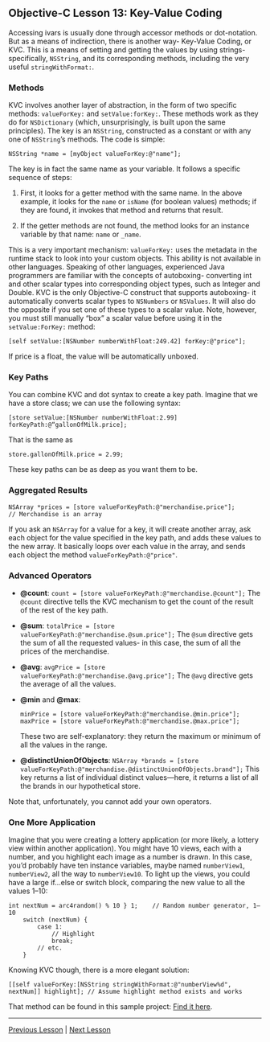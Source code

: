 ## Objective-C Lesson 13: Key-Value Coding

Accessing ivars is usually done through accessor methods or dot-notation. But as a means of indirection, there is another way- Key-Value Coding, or KVC. This is a means of setting and getting the values by using strings- specifically, `NSString`, and its corresponding methods, including the very useful `stringWithFormat:`.

### Methods

KVC involves another layer of abstraction, in the form of two specific methods: `valueForKey:` and `setValue:forKey:`. These methods work as they do for `NSDictionary` (which, unsurprisingly, is built upon the same principles). The key is an `NSString`, constructed as a constant or with any one of `NSString`’s methods. The code is simple:

```objc
NSString *name = [myObject valueForKey:@"name"];
```

The key is in fact the same name as your variable. It follows a specific sequence of steps:

1. First, it looks for a getter method with the same name. In the above example, it looks for the `name` or `isName` (for boolean values) methods; if they are found, it invokes that method and returns that result.

2. If the getter methods are not found, the method looks for an instance variable by that name: `name` or `_name`.

This is a very important mechanism: `valueForKey:` uses the metadata in the runtime stack to look into your custom objects. This ability is not available in other languages. Speaking of other languages, experienced Java programmers are familiar with the concepts of autoboxing- converting int and other scalar types into corresponding object types, such as Integer and Double. KVC is the only Objective-C construct that supports autoboxing- it automatically converts scalar types to `NSNumbers` or `NSValues`. It will also do the opposite if you set one of these types to a scalar value. Note, however, you must still manually “box” a scalar value before using it in the `setValue:ForKey:` method:

```objc
[self setValue:[NSNumber numberWithFloat:249.42] forKey:@"price"];
```

If price is a float, the value will be automatically unboxed.

### Key Paths

You can combine KVC and dot syntax to create a key path. Imagine that we have a store class; we can use the following syntax:

```objc
[store setValue:[NSNumber numberWithFloat:2.99] forKeyPath:@“gallonOfMilk.price];
```

That is the same as

```objc
store.gallonOfMilk.price = 2.99;
```

These key paths can be as deep as you want them to be.

### Aggregated Results

```objc
NSArray *prices = [store valueForKeyPath:@"merchandise.price"];
// Merchandise is an array
```

If you ask an `NSArray` for a value for a key, it will create another array, ask each object for the value specified in the key path, and adds these values to the new array. It basically loops over each value in the array, and sends each object the method `valueForKeyPath:@"price"`.

### Advanced Operators

* **@count**: `count = [store valueForKeyPath:@"merchandise.@count"];` The `@count` directive tells the KVC mechanism to get the count of the result of the rest of the key path.

* **@sum**: `totalPrice = [store valueForKeyPath:@"merchandise.@sum.price"];` The `@sum` directive gets the sum of all the requested values- in this case, the sum of all the prices of the merchandise.

* **@avg**: `avgPrice = [store valueForKeyPath:@"merchandise.@avg.price"];` The `@avg` directive gets the average of all the values.

* **@min** and **@max**:

    ```objc
    minPrice = [store valueForKeyPath:@"merchandise.@min.price"]; 
    maxPrice = [store valueForKeyPath:@"merchandise.@max.price"];
    ```

    These two are self-explanatory: they return the maximum or minimum of all the values in the range.
    
* **@distinctUnionOfObjects**: `NSArray *brands = [store valueForKeyPath:@"merchandise.@distinctUnionOfObjects.brand"];` This key returns a list of individual distinct values—here, it returns a list of all the brands in our hypothetical store.

Note that, unfortunately, you cannot add your own operators.

### One More Application

Imagine that you were creating a lottery application (or more likely, a lottery view within another application). You might have 10 views, each with a number, and you highlight each image as a number is drawn. In this case, you’d probably have ten instance variables, maybe named `numberView1`, `numberView2`, all the way to `numberView10`. To light up the views, you could have a large if…else or switch block, comparing the new value to all the values 1–10:

```objc
int nextNum = arc4random() % 10 } 1;    // Random number generator, 1–10
    switch (nextNum) {
        case 1:
            // Highlight
            break;
        // etc.
    }
```

Knowing KVC though, there is a more elegant solution:

```objc
[[self valueForKey:[NSString stringWithFormat:@"numberView%d", nextNum]] highlight]; // Assume highlight method exists and works
```

That method can be found in this sample project: [Find it here](../code_resources/Key-Value%20Coding).

---

[Previous Lesson](78.md) | [Next Lesson](80.md)
